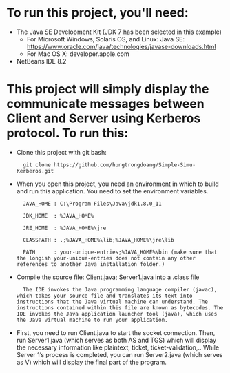 # To run this project, you'll need:
* The Java SE Development Kit (JDK 7 has been selected in this example)
	- For Microsoft Windows, Solaris OS, and Linux: Java SE: https://www.oracle.com/java/technologies/javase-downloads.html
	- For Mac OS X: developer.apple.com
* NetBeans IDE 8.2 

# This project will simply display the communicate messages between Client and Server using Kerberos protocol. To run this:
* Clone this project with git bash: 

		git clone https://github.com/hungtrongdoang/Simple-Simu-Kerberos.git

* When you open this project, you need an environment in which to build and run this application. You need to set the environment variables.


		JAVA_HOME : C:\Program Files\Java\jdk1.8.0_11

		JDK_HOME  : %JAVA_HOME%

		JRE_HOME  : %JAVA_HOME%\jre

		CLASSPATH : .;%JAVA_HOME%\lib;%JAVA_HOME%\jre\lib

		PATH      : your-unique-entries;%JAVA_HOME%\bin (make sure that the longish your-unique-entries does not contain any other references to another Java installation folder.)


* Compile the source file: Client.java; Server1.java into a .class file

		The IDE invokes the Java programming language compiler (javac), which takes your source file and translates its text into instructions that the Java virtual machine can understand. The instructions contained within this file are known as bytecodes. The IDE invokes the Java application launcher tool (java), which uses the Java virtual machine to run your application.

* First, you need to run Client.java to start the socket connection. Then, run Server1.java (which serves as both AS and TGS) which will display the necessary information like plaintext, ticket, ticket-validation,.. While Server 1’s process is completed, you can run Server2.java (which serves as V) which will display the final part of the program.

   
